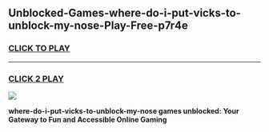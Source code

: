 
## Unblocked-Games-where-do-i-put-vicks-to-unblock-my-nose-Play-Free-p7r4e
<h3>
<a href="https://premium76.site?title=where-do-i-put-vicks-to-unblock-my-nose&ref=23A">CLICK TO PLAY</a></h3>
<hr>

<h3>
<a href="https://premium76.site?title=where-do-i-put-vicks-to-unblock-my-nose&ref=23A">CLICK 2 PLAY</a>
  
</h3>

<a href="https://premium76.site?title=where-do-i-put-vicks-to-unblock-my-nose&ref=23A"><img src="https://clearcache.store/games.png"></a>


**where-do-i-put-vicks-to-unblock-my-nose games unblocked: Your Gateway to Fun and Accessible Online Gaming**
